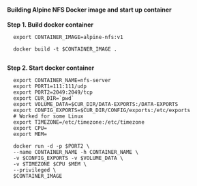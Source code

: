 #### Building Alpine NFS Docker image and start up container


**Step 1. Build docker container**

```
  export CONTAINER_IMAGE=alpine-nfs:v1
  
  docker build -t $CONTAINER_IMAGE .
  
```
**Step 2. Start docker container**

```
  export CONTAINER_NAME=nfs-server
  export PORT1=111:111/udp
  export PORT2=2049:2049/tcp
  export CUR_DIR=`pwd`  
  export VOLUME_DATA=$CUR_DIR/DATA-EXPORTS:/DATA-EXPORTS
  export CONFIG_EXPORTS=$CUR_DIR/CONFIG/exports:/etc/exports
  # Worked for some Linux
  export TIMEZONE=/etc/timezone:/etc/timezone
  export CPU=
  export MEM=

  docker run -d -p $PORT2 \
  --name CONTAINER_NAME -h CONTAINER_NAME \
  -v $CONFIG_EXPORTS -v $VOLUME_DATA \
  -v $TIMEZONE $CPU $MEM \
  --privileged \
  $CONTAINER_IMAGE

```
